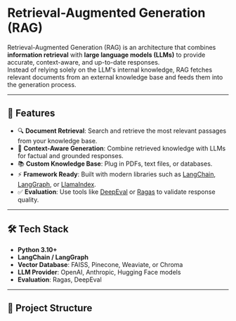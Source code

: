 
# Retrieval-Augmented Generation (RAG)

Retrieval-Augmented Generation (RAG) is an architecture that combines **information retrieval** with **large language models (LLMs)** to provide accurate, context-aware, and up-to-date responses.  
Instead of relying solely on the LLM's internal knowledge, RAG fetches relevant documents from an external knowledge base and feeds them into the generation process.

---

## 🚀 Features
- 🔍 **Document Retrieval**: Search and retrieve the most relevant passages from your knowledge base.  
- 🧠 **Context-Aware Generation**: Combine retrieved knowledge with LLMs for factual and grounded responses.  
- 📚 **Custom Knowledge Base**: Plug in PDFs, text files, or databases.  
- ⚡ **Framework Ready**: Built with modern libraries such as [LangChain](https://www.langchain.com/), [LangGraph](https://www.langchain.com/langgraph), or [LlamaIndex](https://www.llamaindex.ai/).  
- ✅ **Evaluation**: Use tools like [DeepEval](https://docs.confident-ai.com/deepeval/) or [Ragas](https://docs.ragas.io/) to validate response quality.

---

## 🛠️ Tech Stack
- **Python 3.10+**
- **LangChain / LangGraph**
- **Vector Database**: FAISS, Pinecone, Weaviate, or Chroma  
- **LLM Provider**: OpenAI, Anthropic, Hugging Face models  
- **Evaluation**: Ragas, DeepEval  

---

## 📂 Project Structure
